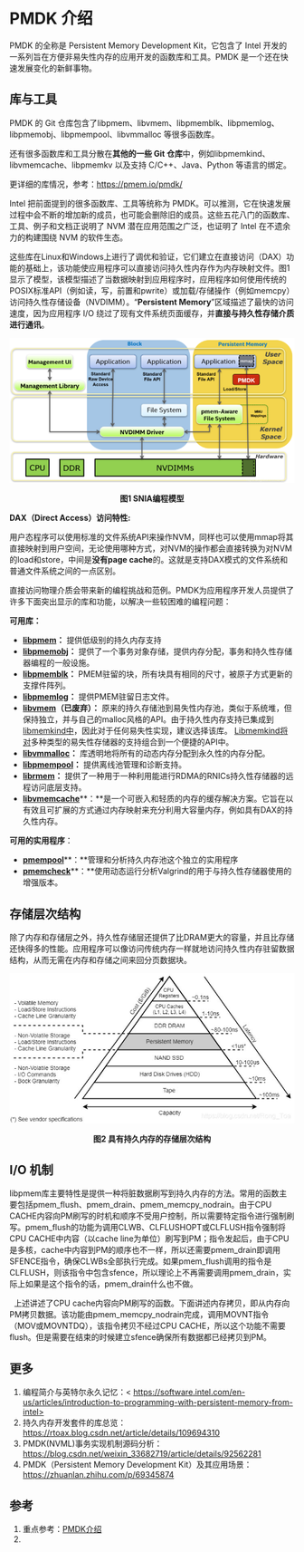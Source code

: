 # PMDK 介绍

PMDK 的全称是 Persistent Memory Development Kit，它包含了 Intel 开发的一系列旨在方便非易失性内存的应用开发的函数库和工具。PMDK 是一个还在快速发展变化的新鲜事物。

## 库与工具

PMDK 的 Git 仓库包含了libpmem、libvmem、libpmemblk、libpmemlog、libpmemobj、libpmempool、libvmmalloc 等很多函数库。

还有很多函数库和工具分散在**其他的一些 Git 仓库**中，例如libpmemkind、libvmemcache、libpmemkv 以及支持 C/C++、Java、Python 等语言的绑定。

更详细的库情况，参考：<https://pmem.io/pmdk/>

Intel 把前面提到的很多函数库、工具等统称为 PMDK。可以推测，它在快速发展过程中会不断的增加新的成员，也可能会删除旧的成员。这些五花八门的函数库、工具、例子和文档正说明了 NVM 潜在应用范围之广泛，也证明了 Intel 在不遗余力的构建围绕 NVM 的软件生态。

这些库在Linux和Windows上进行了调优和验证，它们建立在直接访问（DAX）功能的基础上，该功能使应用程序可以直接访问持久性内存作为内存映射文件。图1显示了模型，该模型描述了当数据映射到应用程序时，应用程序如何使用传统的POSIX标准API（例如读，写，前置和pwrite）或加载/存储操作（例如memcpy）访问持久性存储设备（NVDIMM）。“**Persistent Memory**”区域描述了最快的访问速度，因为应用程序 I/O 绕过了现有文件系统页面缓存，并**直接与持久性存储介质进行通讯**。

![](images/leveldb-table-2021-03-16-10-23-26.png)

<div align='center'><b>图1 SNIA编程模型</b></div>

**DAX（Direct Access）访问特性:**

用户态程序可以使用标准的文件系统API来操作NVM，同样也可以使用mmap将其直接映射到用户空间，无论使用哪种方式，对NVM的操作都会直接转换为对NVM的load和store，中间是**没有page cache**的。这就是支持DAX模式的文件系统和普通文件系统之间的一点区别。

直接访问物理介质会带来新的编程挑战和范例。PMDK为应用程序开发人员提供了许多下面突出显示的库和功能，以解决一些较困难的编程问题：

**可用库：**

- [**libpmem**](http://pmem.io/pmdk/libpmem/)**：** 提供低级别的持久内存支持
- [**libpmemobj**](http://pmem.io/pmdk/libpmemobj/)**：** 提供了一个事务对象存储，提供内存分配，事务和持久性存储器编程的一般设施。
- [**libpmemblk**](http://pmem.io/pmdk/libpmemblk/)**：** PMEM驻留的块，所有块具有相同的尺寸，被原子方式更新的支撑件阵列。
- [**libpmemlog**](http://pmem.io/pmdk/libpmemlog/)**：** 提供PMEM驻留日志文件。
- [**libvmem**](http://pmem.io/pmdk/libvmem/)**（已废弃）：** 原来的持久存储池到易失性内存池，类似于系统堆，但保持独立，并与自己的malloc风格的API。由于持久性内存支持已集成到[libmemkind中](https://github.com/memkind/memkind)，因此对于任何易失性实现，建议选择该库。 [Libmemkind将对](https://github.com/memkind/memkind)多种类型的易失性存储器的支持组合到一个便捷的API中。
- [**libvmmalloc**](http://pmem.io/pmdk/libvmmalloc/)**：** 库透明地将所有的动态内存分配到永久性的内存分配。
- [**libpmempool**](http://pmem.io/pmdk/libpmempool/)**：** 提供离线池管理和诊断支持。
- [**librmem**](http://pmem.io/pmdk/librpmem/)**：** 提供了一种用于一种利用能进行RDMA的RNICs持久性存储器的远程访问底层支持。
- [**libvmemcache**](https://github.com/pmem/vmemcache)**：**是一个可嵌入和轻质的内存的缓存解决方案。它旨在以有效且可扩展的方式通过内存映射来充分利用大容量内存，例如具有DAX的持久性内存。

**可用的实用程序**：

- [**pmempool**](http://pmem.io/pmdk/pmempool/)**：**管理和分析持久内存池这个独立的实用程序
- [**pmemcheck**](http://pmem.io/2015/07/17/pmemcheck-basic.html)**：**使用动态运行分析Valgrind的用于与持久性存储器使用的增强版本。

## 存储层次结构

除了内存和存储层之外，持久性存储层还提供了比DRAM更大的容量，并且比存储还快得多的性能。应用程序可以像访问传统内存一样就地访问持久性内存驻留数据结构，从而无需在内存和存储之间来回分页数据块。

![](images/leveldb-table-2021-03-16-09-56-27.png)

<div align='center'><b>图2 具有持久内存的存储层次结构</b></div>

## I/O 机制

libpmem库主要特性是提供一种将脏数据刷写到持久内存的方法。常用的函数主要包括pmem_flush、pmem_drain、pmem_memcpy_nodrain。由于CPU CACHE内容向PM刷写的时机和顺序不受用户控制，所以需要特定指令进行强制刷写。pmem_flush的功能为调用CLWB、CLFLUSHOPT或CLFLUSH指令强制将CPU CACHE中内容（以cache line为单位）刷写到PM；指令发起后，由于CPU是多核，cache中内容到PM的顺序也不一样，所以还需要pmem_drain即调用SFENCE指令，确保CLWBs全部执行完成。如果pmem_flush调用的指令是CLFLUSH，则该指令中包含sfence，所以理论上不再需要调用pmem_drain，实际上如果是这个指令的话，pmem_drain什么也不做。

  上述讲述了CPU cache内容向PM刷写的函数。下面讲述内存拷贝，即从内存向PM拷贝数据。该功能由pmem_memcpy_nodrain完成，调用MOVNT指令（MOV或MOVNTDQ），该指令拷贝不经过CPU CACHE，所以这个功能不需要flush。但是需要在结束的时候建立sfence确保所有数据都已经拷贝到PM。


## 更多

1. 编程简介与英特尔永久记忆：< https://software.intel.com/en-us/articles/introduction-to-programming-with-persistent-memory-from-intel>
2. 持久内存开发套件的库总览：<https://rtoax.blog.csdn.net/article/details/109694310>
3. PMDK(NVML)事务实现机制源码分析：<https://blog.csdn.net/weixin_33682719/article/details/92562281>
4. PMDK（Persistent Memory Development Kit）及其应用场景：<https://zhuanlan.zhihu.com/p/69345874>

## 参考

1. 重点参考：[PMDK介绍](https://rtoax.blog.csdn.net/article/details/109694491)
2. 